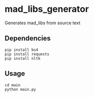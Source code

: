 # mad_libs_generator
Generates mad_libs from source text

## Dependencies
```
pip install bs4
pip install requests
pip install nltk
```

## Usage
```
cd main
python main.py
```
